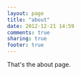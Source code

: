 ```yaml
---
layout: page
title: "about"
date: 2012-12-21 14:59
comments: true
sharing: true
footer: true
---
```

That's the about page.


